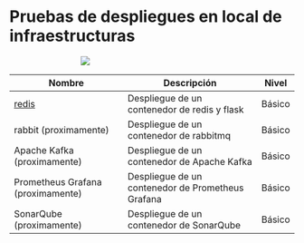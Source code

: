 # Pruebas de despliegues en local de infraestructuras

<div style="display:block; margin-left:auto; margin-right:auto; width:50%;">

![](https://www.pngmart.com/files/15/Baby-Bender-PNG.png)

</div>

| Nombre                            | Descripción                                       | Nivel  |
| --------------------------------- | ------------------------------------------------- | ------ |
| [redis](./01_redis_flask_docker/) | Despliegue de un contenedor de redis y flask      | Básico |
| rabbit (proximamente)             | Despliegue de un contenedor de rabbitmq           | Básico |
| Apache Kafka (proximamente)       | Despliegue de un contenedor de Apache Kafka       | Básico |
| Prometheus Grafana (proximamente) | Despliegue de un contenedor de Prometheus Grafana | Básico |
| SonarQube (proximamente)          | Despliegue de un contenedor de SonarQube          | Básico |
